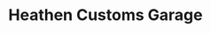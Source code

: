 ---
title: "Heathen Customs Garage"
url: /grand-junction/heathen-customs-garage/
shop: car repair
---